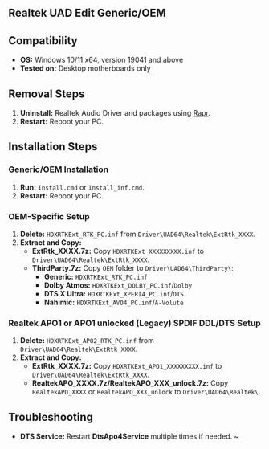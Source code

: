 ## Realtek UAD Edit Generic/OEM

## Compatibility
- **OS:** Windows 10/11 x64, version 19041 and above
- **Tested on:** Desktop motherboards only

## Removal Steps
1. **Uninstall:** Realtek Audio Driver and packages using [Rapr][DriverStoreExplorer].
2. **Restart:** Reboot your PC.

## Installation Steps

### Generic/OEM Installation
1. **Run:** `Install.cmd` or `Install_inf.cmd`.
2. **Restart:** Reboot your PC.

### OEM-Specific Setup
1. **Delete:** `HDXRTKExt_RTK_PC.inf` from `Driver\UAD64\Realtek\ExtRtk_XXXX`.
2. **Extract and Copy:**
   - **ExtRtk_XXXX.7z:** Copy `HDXRTKExt_XXXXXXXXX.inf` to `Driver\UAD64\Realtek\ExtRtk_XXXX`.
   - **ThirdParty.7z:** Copy `OEM` folder to `Driver\UAD64\ThirdParty\`:
     - **Generic:** `HDXRTKExt_RTK_PC.inf`
     - **Dolby Atmos:** `HDXRTKExt_DOLBY_PC.inf`/`Dolby`
     - **DTS X Ultra:** `HDXRTKExt_XPERI4_PC.inf`/`DTS`
     - **Nahimic:** `HDXRTKExt_AVO4_PC.inf`/`A-Volute`

### Realtek APO1 or APO1 unlocked (Legacy) SPDIF DDL/DTS Setup
1. **Delete:** `HDXRTKExt_APO2_RTK_PC.inf` from `Driver\UAD64\Realtek\ExtRtk_XXXX`.
2. **Extract and Copy:**
   - **ExtRtk_XXXX.7z:** Copy `HDXRTKExt_APO1_XXXXXXXXX.inf` to `Driver\UAD64\Realtek\ExtRtk_XXXX`.
   - **RealtekAPO_XXXX.7z/RealtekAPO_XXX_unlock.7z:** Copy `RealtekAPO_XXXX` or `RealtekAPO_XXX_unlock` to `Driver\UAD64\Realtek\`.

## Troubleshooting
- **DTS Service:** Restart **DtsApo4Service** multiple times if needed. ~

[DriverStoreExplorer]: https://github.com/lostindark/DriverStoreExplorer
